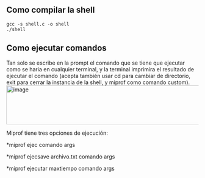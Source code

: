 ## Como compilar la shell
```
gcc -s shell.c -o shell
./shell
```
## Como ejecutar comandos
Tan solo se escribe en la prompt el comando que se tiene que ejecutar como se haria en cualquier terminal, y la terminal imprimira el resultado de ejecutar el comando (acepta también usar cd para cambiar de directorio, exit para cerrar la instancia de la shell, y miprof como comando custom).
<img width="757" height="102" alt="image" src="https://github.com/user-attachments/assets/c6c36591-42e4-4ef7-9568-8fd8bcde938b" />

Miprof tiene tres opciones de ejecución: 

  *miprof ejec comando args
  
  *miprof ejecsave archivo.txt comando args
  
  *miprof ejecutar maxtiempo comando args
